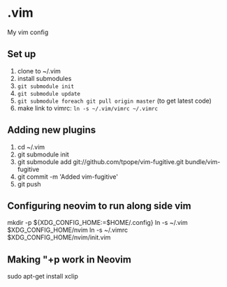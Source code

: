 .vim
===

My vim config

Set up
---

1. clone to ~/.vim
2. install submodules
 1. `git submodule init`
 2. `git submodule update`
 3. `git submodule foreach git pull origin master` (to get latest code)
3. make link to vimrc: `ln -s ~/.vim/vimrc ~/.vimrc`


Adding new plugins
---

1. cd ~/.vim
2. git submodule init
3. git submodule add git://github.com/tpope/vim-fugitive.git bundle/vim-fugitive
4. git commit -m 'Added vim-fugitive'
5. git push

Configuring neovim to run along side vim
---

mkdir -p ${XDG_CONFIG_HOME:=$HOME/.config}
ln -s ~/.vim $XDG_CONFIG_HOME/nvim
ln -s ~/.vimrc $XDG_CONFIG_HOME/nvim/init.vim

Making "+p work in Neovim
---

sudo apt-get install xclip
